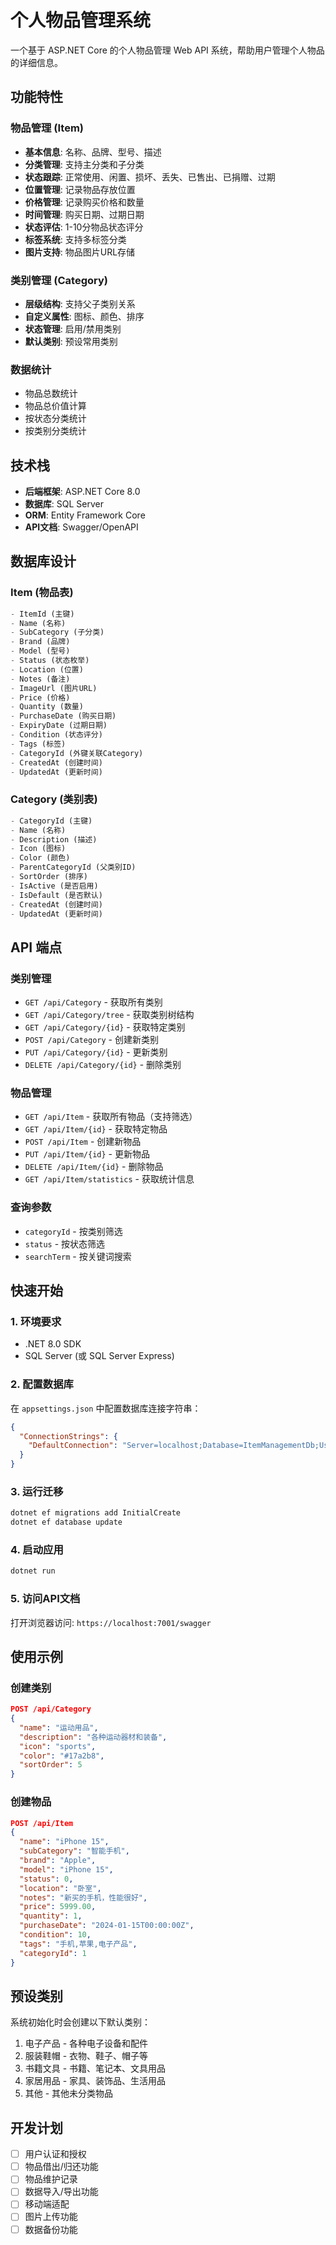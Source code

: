 # 个人物品管理系统

一个基于 ASP.NET Core 的个人物品管理 Web API 系统，帮助用户管理个人物品的详细信息。

## 功能特性

### 物品管理 (Item)
- **基本信息**: 名称、品牌、型号、描述
- **分类管理**: 支持主分类和子分类
- **状态跟踪**: 正常使用、闲置、损坏、丢失、已售出、已捐赠、过期
- **位置管理**: 记录物品存放位置
- **价格管理**: 记录购买价格和数量
- **时间管理**: 购买日期、过期日期
- **状态评估**: 1-10分物品状态评分
- **标签系统**: 支持多标签分类
- **图片支持**: 物品图片URL存储

### 类别管理 (Category)
- **层级结构**: 支持父子类别关系
- **自定义属性**: 图标、颜色、排序
- **状态管理**: 启用/禁用类别
- **默认类别**: 预设常用类别

### 数据统计
- 物品总数统计
- 物品总价值计算
- 按状态分类统计
- 按类别分类统计

## 技术栈

- **后端框架**: ASP.NET Core 8.0
- **数据库**: SQL Server
- **ORM**: Entity Framework Core
- **API文档**: Swagger/OpenAPI

## 数据库设计

### Item (物品表)
```sql
- ItemId (主键)
- Name (名称)
- SubCategory (子分类)
- Brand (品牌)
- Model (型号)
- Status (状态枚举)
- Location (位置)
- Notes (备注)
- ImageUrl (图片URL)
- Price (价格)
- Quantity (数量)
- PurchaseDate (购买日期)
- ExpiryDate (过期日期)
- Condition (状态评分)
- Tags (标签)
- CategoryId (外键关联Category)
- CreatedAt (创建时间)
- UpdatedAt (更新时间)
```

### Category (类别表)
```sql
- CategoryId (主键)
- Name (名称)
- Description (描述)
- Icon (图标)
- Color (颜色)
- ParentCategoryId (父类别ID)
- SortOrder (排序)
- IsActive (是否启用)
- IsDefault (是否默认)
- CreatedAt (创建时间)
- UpdatedAt (更新时间)
```

## API 端点

### 类别管理
- `GET /api/Category` - 获取所有类别
- `GET /api/Category/tree` - 获取类别树结构
- `GET /api/Category/{id}` - 获取特定类别
- `POST /api/Category` - 创建新类别
- `PUT /api/Category/{id}` - 更新类别
- `DELETE /api/Category/{id}` - 删除类别

### 物品管理
- `GET /api/Item` - 获取所有物品（支持筛选）
- `GET /api/Item/{id}` - 获取特定物品
- `POST /api/Item` - 创建新物品
- `PUT /api/Item/{id}` - 更新物品
- `DELETE /api/Item/{id}` - 删除物品
- `GET /api/Item/statistics` - 获取统计信息

### 查询参数
- `categoryId` - 按类别筛选
- `status` - 按状态筛选
- `searchTerm` - 按关键词搜索

## 快速开始

### 1. 环境要求
- .NET 8.0 SDK
- SQL Server (或 SQL Server Express)

### 2. 配置数据库
在 `appsettings.json` 中配置数据库连接字符串：
```json
{
  "ConnectionStrings": {
    "DefaultConnection": "Server=localhost;Database=ItemManagementDb;User Id=sa;Password=123"
  }
}
```

### 3. 运行迁移
```bash
dotnet ef migrations add InitialCreate
dotnet ef database update
```

### 4. 启动应用
```bash
dotnet run
```

### 5. 访问API文档
打开浏览器访问: `https://localhost:7001/swagger`

## 使用示例

### 创建类别
```json
POST /api/Category
{
  "name": "运动用品",
  "description": "各种运动器材和装备",
  "icon": "sports",
  "color": "#17a2b8",
  "sortOrder": 5
}
```

### 创建物品
```json
POST /api/Item
{
  "name": "iPhone 15",
  "subCategory": "智能手机",
  "brand": "Apple",
  "model": "iPhone 15",
  "status": 0,
  "location": "卧室",
  "notes": "新买的手机，性能很好",
  "price": 5999.00,
  "quantity": 1,
  "purchaseDate": "2024-01-15T00:00:00Z",
  "condition": 10,
  "tags": "手机,苹果,电子产品",
  "categoryId": 1
}
```

## 预设类别

系统初始化时会创建以下默认类别：
1. 电子产品 - 各种电子设备和配件
2. 服装鞋帽 - 衣物、鞋子、帽子等
3. 书籍文具 - 书籍、笔记本、文具用品
4. 家居用品 - 家具、装饰品、生活用品
5. 其他 - 其他未分类物品

## 开发计划

- [ ] 用户认证和授权
- [ ] 物品借出/归还功能
- [ ] 物品维护记录
- [ ] 数据导入/导出功能
- [ ] 移动端适配
- [ ] 图片上传功能
- [ ] 数据备份功能 